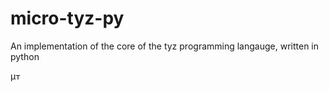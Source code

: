 # micro-tyz-py
An implementation of the core of the tyz programming langauge, written in python


μ𐍄